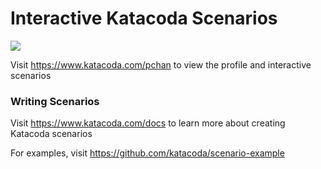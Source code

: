 # Interactive Katacoda Scenarios

[![](http://shields.katacoda.com/katacoda/pchan/count.svg)](https://www.katacoda.com/pchan "Get your profile on Katacoda.com")

Visit https://www.katacoda.com/pchan to view the profile and interactive scenarios

### Writing Scenarios
Visit https://www.katacoda.com/docs to learn more about creating Katacoda scenarios

For examples, visit https://github.com/katacoda/scenario-example
